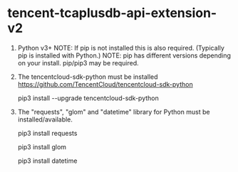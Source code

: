 # tencent-tcaplusdb-api-extension-v2


1. Python v3+
NOTE: If pip is not installed this is also required. (Typically pip is installed with Python.) NOTE: pip has different versions depending on your install. pip/pip3 may be required.

2. The tencentcloud-sdk-python must be installed
https://github.com/TencentCloud/tencentcloud-sdk-python

    pip3 install --upgrade tencentcloud-sdk-python

3. The "requests", "glom" and "datetime" library for Python must be installed/available.

    pip3 install requests
    
    pip3 install glom
    
    pip3 install datetime

